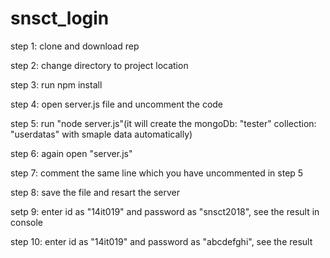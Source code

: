 # snsct_login

step 1: clone and download rep

step 2: change directory to project location

step 3: run npm install

step 4: open server.js file and uncomment the code

step 5: run "node server.js"(it will create the mongoDb: "tester" collection: "userdatas" with smaple data automatically)

step 6: again open "server.js" 

step 7: comment the same line which you have uncommented in step 5

step 8: save the file and resart the server

setp 9: enter id as "14it019" and password as "snsct2018", see the result in console

step 10:  enter id as "14it019" and password as "abcdefghi", see the result 

